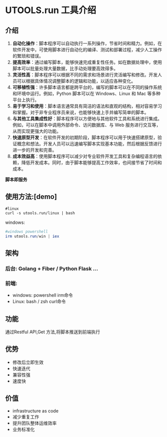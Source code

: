 # UTOOLS.run 工具介绍

## 介绍

1. **自动化操作**：脚本程序可以自动执行一系列操作，节省时间和精力。例如，在软件开发中，可使用脚本进行自动化的编译、测试和部署过程，减少人工操作的繁琐和错误。
2. **提高效率**：通过编写脚本，能够快速完成重复性任务。如在数据处理中，使用脚本可以批量处理大量数据，比手动处理要高效得多。
3. **灵活性高**：脚本程序可以根据不同的需求和场景进行灵活编写和修改。开发人员可以根据具体情况调整脚本的逻辑和功能，以适应各种变化。
4. **可移植性强**：许多脚本语言都是跨平台的，编写的脚本可以在不同的操作系统和环境中运行。例如，Python 脚本可以在 Windows、Linux 和 Mac 等多种平台上执行。
5. **易于学习和使用**：脚本语言通常具有简洁的语法和直观的结构，相对容易学习和掌握。对于非专业程序员来说，也能够快速上手并编写简单的脚本。
6. **与其他工具集成性好**：脚本程序可以方便地与其他软件工具和系统进行集成。例如，可以在脚本中调用外部命令、访问数据库、与 Web 服务进行交互等，从而实现更强大的功能。
7. **快速原型开发**：在软件开发的初期阶段，脚本程序可以用于快速搭建原型，验证概念和想法。开发人员可以迅速编写脚本实现基本功能，然后根据反馈进行进一步的开发和完善。
8. **成本效益高**：使用脚本程序可以减少对专业软件开发工具和复杂编程语言的依赖，降低开发成本。同时，由于脚本能够提高工作效率，也间接节省了时间和成本。

**脚本即服务**



## 使用方法:[demo]



~~~shell
#linux
curl -s utools.run/linux | bash
~~~

windows:

```powershell
#windows powershell
irm utools.run/win | iex
```

## 架构

### 后台: Golang + Fiber / Python Flask ...

### 前端:

-  windows: powershell irm命令
- Linux: bash / zsh curl命令

## 功能

通过Restful API,Get 方法,将脚本推送到前端执行

## 优势

- 修改后立即生效
- 快速迭代
- 兼容性强
- 速度快

## 价值

- infrastructure as code
- 减少重复工作
- 提升团队整体运维效率
- 业务标准化



